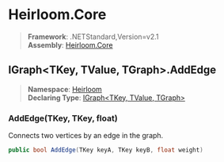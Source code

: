 # Heirloom.Core

> **Framework**: .NETStandard,Version=v2.1  
> **Assembly**: [Heirloom.Core][0]  

## IGraph\<TKey, TValue, TGraph>.AddEdge

> **Namespace**: [Heirloom][0]  
> **Declaring Type**: [IGraph\<TKey, TValue, TGraph>][1]  

### AddEdge(TKey, TKey, float)

Connects two vertices by an edge in the graph.

```cs
public bool AddEdge(TKey keyA, TKey keyB, float weight)
```

[0]: ../../../Heirloom.Core.md
[1]: ../IGraph[TKey,TValue,TGraph].md

